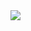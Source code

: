 <img src="https://capsule-render.vercel.app/api?type=soft&color='#6DD6D2'&height=300&section=header&text=capsule%20render&fontSize=90" />
